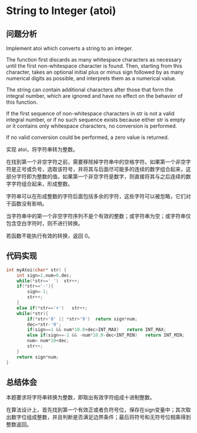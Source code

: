 #  String to Integer (atoi)

## 问题分析
Implement atoi which converts a string to an integer.

The function first discards as many whitespace characters as necessary until the first non-whitespace character is found. Then, starting from this character, takes an optional initial plus or minus sign followed by as many numerical digits as possible, and interprets them as a numerical value.

The string can contain additional characters after those that form the integral number, which are ignored and have no effect on the behavior of this function.

If the first sequence of non-whitespace characters in str is not a valid integral number, or if no such sequence exists because either str is empty or it contains only whitespace characters, no conversion is performed.

If no valid conversion could be performed, a zero value is returned.

实现 atoi，将字符串转为整数。

在找到第一个非空字符之前，需要移除掉字符串中的空格字符。如果第一个非空字符是正号或负号，选取该符号，并将其与后面尽可能多的连续的数字组合起来，这部分字符即为整数的值。如果第一个非空字符是数字，则直接将其与之后连续的数字字符组合起来，形成整数。

字符串可以在形成整数的字符后面包括多余的字符，这些字符可以被忽略，它们对于函数没有影响。

当字符串中的第一个非空字符序列不是个有效的整数；或字符串为空；或字符串仅包含空白字符时，则不进行转换。

若函数不能执行有效的转换，返回 0。

## 代码实现
``` C
int myAtoi(char* str) {
    int sign=1,num=0,dec;
    while(*str==' ')  str++;
    if(*str=='-'){
        sign=-1;
        str++;
    }
    else if(*str=='+')   str++;
    while(*str){
        if(*str<'0' || *str>'9')  return sign*num;
        dec=*str-'0';
        if(sign==1 && num*10.0+dec>INT_MAX)   return INT_MAX;
        else if(sign==-1 && -num*10.0-dec<INT_MIN)   return INT_MIN;
        num= num*10+dec;
        str++;
    }
    return sign*num;
}
```

## 总结体会

本题要求将字符串转换为整数，即取出有效字符组成十进制整数。

在算法设计上，首先找到第一个有效正或者负符号位，保存在sign变量中；其次取出数字位组成整数，并且判断是否满足边界条件；最后将符号和无符号位相乘得到整数返回。

